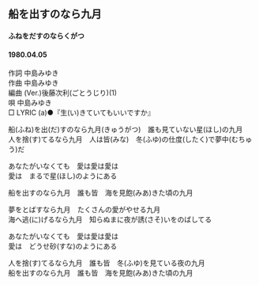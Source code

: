## 船を出すのなら九月
#### ふねをだすのならくがつ
#### 1980.04.05


作詞      中島みゆき  
作曲      中島みゆき  
編曲 (Ver.)後藤次利(ごとうじり)(1)  
唄         中島みゆき  
□ LYRIC (a)●『生(い)きていてもいいですか』  

船(ふね)を出(だ)すのなら九月(きゅうがつ)　誰も見ていない星(ほし)の九月  
人を捨(す)てるなら九月　人は皆(みな)　冬(ふゆ)の仕度(したく)で夢中(むちゅう)だ  
  
あなたがいなくても　愛は愛は愛は  
愛は　まるで星(ほし)のようにある  
  
船を出すのなら九月　誰も皆　海を見飽(みあ)きた頃の九月  
  
  
夢をとばすなら九月　たくさんの愛がやせる九月  
海へ逃(に)げるなら九月　知らぬまに夜が誘(さそ)いをのばしてる  
  
あなたがいなくても　愛は愛は愛は  
愛は　どうせ砂(すな)のようにある  
  
人を捨(す)てるなら九月　誰も皆　冬(ふゆ)を見ている夜の九月  
船を出すのなら九月　誰も皆　海を見飽(みあ)きた頃の九月  